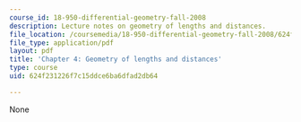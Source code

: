 ```yaml
---
course_id: 18-950-differential-geometry-fall-2008
description: Lecture notes on geometry of lengths and distances.
file_location: /coursemedia/18-950-differential-geometry-fall-2008/624f231226f7c15ddce6ba6dfad2db64_ch4_revised.pdf
file_type: application/pdf
layout: pdf
title: 'Chapter 4: Geometry of lengths and distances'
type: course
uid: 624f231226f7c15ddce6ba6dfad2db64

---
```

None